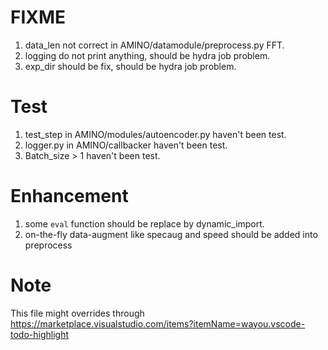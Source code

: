 # FIXME
1. data_len not correct in AMINO/datamodule/preprocess.py FFT.
2. logging do not print anything, should be hydra job problem.
3. exp_dir should be fix, should be hydra job problem.

# Test
1. test_step in AMINO/modules/autoencoder.py haven't been test.
2. logger.py in AMINO/callbacker haven't been test.
3. Batch_size > 1 haven't been test.

# Enhancement
1. some `eval` function should be replace by dynamic_import.
2. on-the-fly data-augment like specaug and speed should be added into preprocess

# Note
This file might overrides through https://marketplace.visualstudio.com/items?itemName=wayou.vscode-todo-highlight